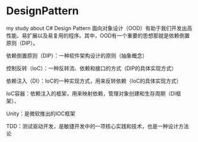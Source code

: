 # DesignPattern
my study about C# Design Pattern
面向对象设计（OOD）有助于我们开发出高性能、易扩展以及易复用的程序。其中，OOD有一个重要的思想那就是依赖倒置原则（DIP）。

依赖倒置原则（DIP）：一种软件架构设计的原则（抽象概念）

控制反转（IoC）：一种反转流、依赖和接口的方式（DIP的具体实现方式）

依赖注入（DI）：IoC的一种实现方式，用来反转依赖（IoC的具体实现方式）

IoC容器：依赖注入的框架，用来映射依赖，管理对象创建和生存周期（DI框架）、

Unity：是微软推出的IOC框架

TDD：测试驱动开发，是敏捷开发中的一项核心实践和技术，也是一种设计方法论

 

